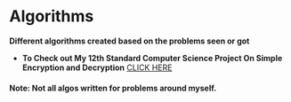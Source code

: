 # Algorithms
**Different algorithms created based on the problems seen or got**

- **To Check out My 12th Standard Computer Science Project On Simple Encryption and Decryption** [CLICK HERE](https://github.com/Iltwats/Algorithms/blob/master/Encryption%26Decryption/Simple%20Encryption.cpp)







#### Note: Not all algos written for problems around myself.
